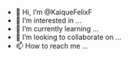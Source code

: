 - 👋 Hi, I’m @KaiqueFelixF
- 👀 I’m interested in ...
- 🌱 I’m currently learning ...
- 💞️ I’m looking to collaborate on ...
- 📫 How to reach me ...

<!---
KaiqueFelixF/KaiqueFelixF is a ✨ special ✨ repository because its `README.md` (this file) appears on your GitHub profile.
You can click the Preview link to take a look at your changes.
--->
